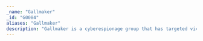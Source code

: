 ```yaml
---
_name: "Gallmaker"
_id: "G0084"
aliases: "Gallmaker"
description: "Gallmaker is a cyberespionage group that has targeted victims in the Middle East and has been active since at least December 2017. The group has mainly targeted victims in the defense, military, and government sectors."
---
```

